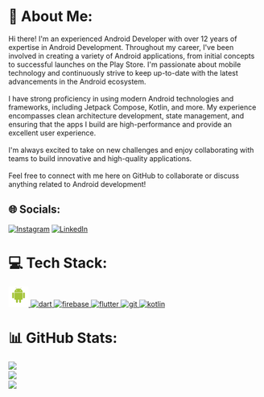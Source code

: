 # 💫 About Me:
Hi there! I'm an experienced Android Developer with over 12 years of expertise in Android Development. Throughout my career, I've been involved in creating a variety of Android applications, from initial concepts to successful launches on the Play Store. I'm passionate about mobile technology and continuously strive to keep up-to-date with the latest advancements in the Android ecosystem.<br><br>I have strong proficiency in using modern Android technologies and frameworks, including Jetpack Compose, Kotlin, and more. My experience encompasses clean architecture development, state management, and ensuring that the apps I build are high-performance and provide an excellent user experience.<br><br>I'm always excited to take on new challenges and enjoy collaborating with teams to build innovative and high-quality applications.<br><br>Feel free to connect with me here on GitHub to collaborate or discuss anything related to Android development!


## 🌐 Socials:
[![Instagram](https://img.shields.io/badge/Instagram-%23E4405F.svg?logo=Instagram&logoColor=white)](https://instagram.com/fjr619/) [![LinkedIn](https://img.shields.io/badge/LinkedIn-%230077B5.svg?logo=linkedin&logoColor=white)](https://www.linkedin.com/in/franky-wijanarko/) 

# 💻 Tech Stack:
<!-- ![Dart](https://img.shields.io/badge/dart-%230175C2.svg?style=for-the-badge&logo=dart&logoColor=white) ![Kotlin](https://img.shields.io/badge/kotlin-%237F52FF.svg?style=for-the-badge&logo=kotlin&logoColor=white) ![Flutter](https://img.shields.io/badge/Flutter-%2302569B.svg?style=for-the-badge&logo=Flutter&logoColor=white) ![Firebase](https://img.shields.io/badge/firebase-a08021?style=for-the-badge&logo=firebase&logoColor=ffcd34) -->

<p align="left"> <a href="https://developer.android.com" target="_blank" rel="noreferrer"> <img src="https://raw.githubusercontent.com/devicons/devicon/master/icons/android/android-original-wordmark.svg" alt="android" width="40" height="40"/> </a> <a href="https://dart.dev" target="_blank" rel="noreferrer"> <img src="https://www.vectorlogo.zone/logos/dartlang/dartlang-icon.svg" alt="dart" width="40" height="40"/> </a> <a href="https://firebase.google.com/" target="_blank" rel="noreferrer"> <img src="https://www.vectorlogo.zone/logos/firebase/firebase-icon.svg" alt="firebase" width="40" height="40"/> </a> <a href="https://flutter.dev" target="_blank" rel="noreferrer"> <img src="https://www.vectorlogo.zone/logos/flutterio/flutterio-icon.svg" alt="flutter" width="40" height="40"/> </a> <a href="https://git-scm.com/" target="_blank" rel="noreferrer"> <img src="https://www.vectorlogo.zone/logos/git-scm/git-scm-icon.svg" alt="git" width="40" height="40"/> </a> <a href="https://kotlinlang.org" target="_blank" rel="noreferrer"> <img src="https://www.vectorlogo.zone/logos/kotlinlang/kotlinlang-icon.svg" alt="kotlin" width="40" height="40"/> </a> </p>

# 📊 GitHub Stats:
![](https://github-readme-stats.vercel.app/api?username=fjr619&theme=dark&hide_border=false&include_all_commits=false&count_private=false)<br/>
![](https://github-readme-streak-stats.herokuapp.com/?user=fjr619&theme=dark&hide_border=false)<br/>
![](https://github-readme-stats.vercel.app/api/top-langs/?username=fjr619&theme=dark&hide_border=false&include_all_commits=false&count_private=false&layout=compact)

